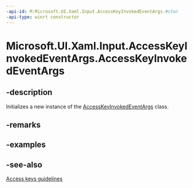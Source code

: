 ```yaml
---
-api-id: M:Microsoft.UI.Xaml.Input.AccessKeyInvokedEventArgs.#ctor
-api-type: winrt constructor
---
```


<!-- Method syntax
public AccessKeyInvokedEventArgs()
-->

# Microsoft.UI.Xaml.Input.AccessKeyInvokedEventArgs.AccessKeyInvokedEventArgs

## -description
Initializes a new instance of the [AccessKeyInvokedEventArgs](accesskeyinvokedeventargs.md) class.

## -remarks

## -examples

## -see-also
[Access keys guidelines](/windows/apps/design/input/access-keys)
